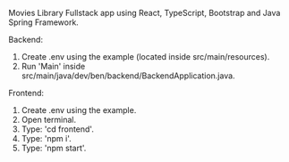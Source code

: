Movies Library Fullstack app using React, TypeScript, Bootstrap and Java Spring Framework.

Backend:

1. Create .env using the example (located inside src/main/resources).
2. Run 'Main' inside src/main/java/dev/ben/backend/BackendApplication.java.

Frontend:

1. Create .env using the example.
2. Open terminal.
3. Type: 'cd frontend'.
4. Type: 'npm i'.
5. Type: 'npm start'.
